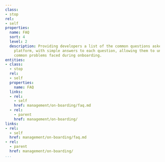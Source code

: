 ```yaml
---
class:
- stop
rel:
- self
properties:
  name: FAQ
  sort: 4
  level: 2
  description: Providing developers a list of the common questions asked of an API
    platform, with simple answers to each question, allowing them to understand the
    common problems faced during onboarding.
entities:
- class:
  - stop
  rel:
  - self
  properties:
    name: FAQ
  links:
  - rel:
    - self
    href: management/on-boarding/faq.md
  - rel:
    - parent
    href: management/on-boarding/
links:
- rel:
  - self
  href: management/on-boarding/faq.md
- rel:
  - parent
  href: management/on-boarding/
...
```

